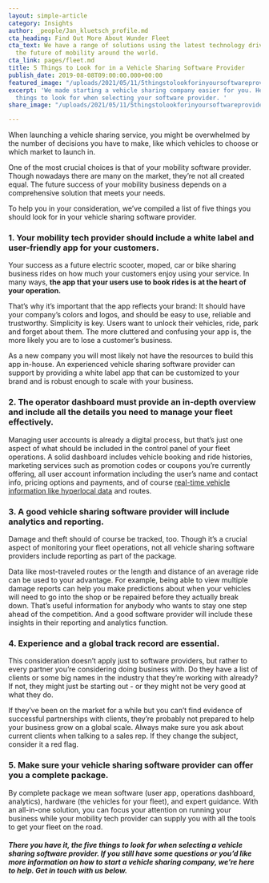```yaml
---
layout: simple-article
category: Insights
author: _people/Jan_kluetsch_profile.md
cta_heading: Find Out More About Wunder Fleet
cta_text: We have a range of solutions using the latest technology driving forward
  the future of mobility around the world.
cta_link: pages/fleet.md
title: 5 Things to Look for in a Vehicle Sharing Software Provider
publish_date: 2019-08-08T09:00:00.000+00:00
featured_image: "/uploads/2021/05/11/5thingstolookforinyoursoftwareprovider.jpg"
excerpt: 'We made starting a vehicle sharing company easier for you. Here are five
  things to look for when selecting your software provider. '
share_image: "/uploads/2021/05/11/5thingstolookforinyoursoftwareprovider.jpg"

---
```

When launching a vehicle sharing service, you might be overwhelmed by the number of decisions you have to make, like which vehicles to choose or which market to launch in.

One of the most crucial choices is that of your mobility software provider. Though nowadays there are many on the market, they’re not all created equal. The future success of your mobility business depends on a comprehensive solution that meets your needs.

To help you in your consideration, we’ve compiled a list of five things you should look for in your vehicle sharing software provider.

### 1. Your mobility tech provider should include a white label and user-friendly app for your customers.

Your success as a future electric scooter, moped, car or bike sharing business rides on how much your customers enjoy using your service. In many ways, **the app that your users use to book rides is at the heart of your operation.**

That’s why it’s important that the app reflects your brand: It should have your company’s colors and logos, and should be easy to use, reliable and trustworthy. Simplicity is key. Users want to unlock their vehicles, ride, park and forget about them. The more cluttered and confusing your app is, the more likely you are to lose a customer’s business.

As a new company you will most likely not have the resources to build this app in-house. An experienced vehicle sharing software provider can support by providing a white label app that can be customized to your brand and is robust enough to scale with your business.

### 2. The operator dashboard must provide an in-depth overview and include all the details you need to manage your fleet effectively.

Managing user accounts is already a digital process, but that’s just one aspect of what should be included in the control panel of your fleet operations. A solid dashboard includes vehicle booking and ride histories, marketing services such as promotion codes or coupons you’re currently offering, all user account information including the user’s name and contact info, pricing options and payments, and of course [real-time vehicle information like hyperlocal data](https://www.wundermobility.com/blog/how-to-maximize-your-fleet-and-boost-revenue-with-hyperlocal-data.html) and routes.

### 3. A good vehicle sharing software provider will include analytics and reporting.

Damage and theft should of course be tracked, too. Though it’s a crucial aspect of monitoring your fleet operations, not all vehicle sharing software providers include reporting as part of the package. 

Data like most-traveled routes or the length and distance of an average ride can be used to your advantage. For example, being able to view multiple damage reports can help you make predictions about when your vehicles will need to go into the shop or be repaired before they actually break down. That’s useful information for anybody who wants to stay one step ahead of the competition. And a good software provider will include these insights in their reporting and analytics function.

### 4. Experience and a global track record are essential.

This consideration doesn’t apply just to software providers, but rather to every partner you’re considering doing business with. Do they have a list of clients or some big names in the industry that they’re working with already? If not, they might just be starting out - or they might not be very good at what they do.

If they’ve been on the market for a while but you can’t find evidence of successful partnerships with clients, they’re probably not prepared to help your business grow on a global scale. Always make sure you ask about current clients when talking to a sales rep. If they change the subject, consider it a red flag.

### 5. Make sure your vehicle sharing software provider can offer you a complete package.

By complete package we mean software (user app, operations dashboard, analytics), hardware (the vehicles for your fleet), and expert guidance. With an all-in-one solution, you can focus your attention on running your business while your mobility tech provider can supply you with all the tools to get your fleet on the road.

##### There you have it, the five things to look for when selecting a vehicle sharing software provider. If you still have some questions or you’d like more information on how to start a vehicle sharing company, we’re here to help. Get in touch with us below.